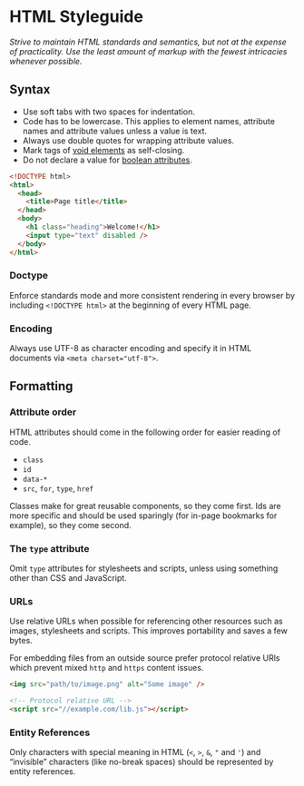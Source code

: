 # HTML Styleguide #

_Strive to maintain HTML standards and semantics, but not at the expense of practicality. Use the least amount of markup with the fewest intricacies whenever possible._

## Syntax ##

+ Use soft tabs with two spaces for indentation.
+ Code has to be lowercase. This applies to element names, attribute names and attribute values unless a value is text.
+ Always use double quotes for wrapping attribute values.
+ Mark tags of [void elements][void-elements] as self-closing.
+ Do not declare a value for [boolean attributes][boolean-attributes].

```html
<!DOCTYPE html>
<html>
  <head>
    <title>Page title</title>
  </head>
  <body>
    <h1 class="heading">Welcome!</h1>
    <input type="text" disabled />
  </body>
</html>
```

[void-elements]: http://www.whatwg.org/specs/web-apps/current-work/multipage/syntax.html#void-elements

[boolean-attributes]: http://www.whatwg.org/specs/web-apps/current-work/multipage/common-microsyntaxes.html#boolean-attributes


### Doctype ###

Enforce standards mode and more consistent rendering in every browser by including `<!DOCTYPE html>` at the beginning of every HTML page.

### Encoding ###

Always use UTF-8 as character encoding and specify it in HTML documents via `<meta charset="utf-8">`.


## Formatting ##

### Attribute order ###

HTML attributes should come in the following order for easier reading of code.

- `class`
- `id`
- `data-*`
- `src`, `for`, `type`, `href`

Classes make for great reusable components, so they come first. Ids are more specific and should be used sparingly (for in-page bookmarks for example), so they come second.


### The `type` attribute ###

Omit `type` attributes for stylesheets and scripts, unless using something other than CSS and JavaScript.


### URLs ###

Use relative URLs when possible for referencing other resources such as images, stylesheets and scripts. This improves portability and saves a few bytes.

For embedding files from an outside source prefer protocol relative URls which prevent mixed `http` and `https` content issues.

```html
<img src="path/to/image.png" alt="Some image" />

<!-- Protocol relative URL -->
<script src="//example.com/lib.js"></script>
```


### Entity References ###

Only characters with special meaning in HTML (`<`, `>`, `&`, `"` and `'`) and “invisible” characters (like no-break spaces) should be represented by entity references.
